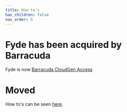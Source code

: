 ```yaml
---
title: How to's
has_children: false
nav_order: 8
---
```

# Fyde has been acquired by Barracuda

Fyde is now [Barracuda CloudGen Access](https://www.barracuda.com/products/cloudgen-access)

# Moved

How to's can be seen [here](https://campus.barracuda.com/product/cloudgenaccess/doc/93201621/how-to-s/).

